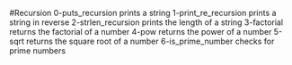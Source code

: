 #Recursion
0-puts_recursion prints a string
1-print_re_recursion prints a string in reverse
2-strlen_recursion prints the length of a string
3-factorial returns the factorial of a number
4-pow returns the power of a number
5-sqrt returns the square root of a number
6-is_prime_number checks for prime numbers
